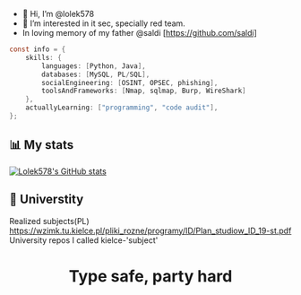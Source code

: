 - 👋 Hi, I’m @lolek578
- 👀 I’m interested in it sec, specially red team.
- In loving memory of my father @saldi [https://github.com/saldi]

```java
const info = {
    skills: {
        languages: [Python, Java],
        databases: [MySQL, PL/SQL],
        socialEngineering: [OSINT, OPSEC, phishing],
        toolsAndFrameworks: [Nmap, sqlmap, Burp, WireShark]
    },
    actuallyLearning: ["programming", "code audit"],
};
```



## 📊 My stats
[![Lolek578's GitHub stats](https://github-readme-stats.vercel.app/api?username=lolek578&show_icons=true&theme=radical)](https://github.com/lolek578)


## 🏫 Universtity
Realized subjects(PL) https://wzimk.tu.kielce.pl/pliki_rozne/programy/ID/Plan_studiow_ID_19-st.pdf
<br>
University repos I called kielce-'subject'


# <p align="center">Type safe, party hard</p>
<!---
lolek578/lolek578 is a ✨ special ✨ repository because its `README.md` (this file) appears on your GitHub profile.
You can click the Preview link to take a look at your changes.
--->
